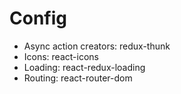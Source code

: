# Config

- Async action creators: redux-thunk
- Icons: react-icons
- Loading: react-redux-loading
- Routing: react-router-dom

